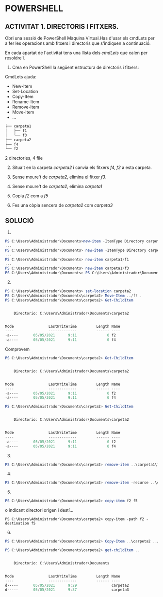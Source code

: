 # POWERSHELL

## ACTIVITAT 1. DIRECTORIS I FITXERS.

Obri una sessió de PowerShell Màquina Virtual.Has d'usar els cmdLets per a fer les operacions amb fitxers i directoris que s'indiquen a continuació.

En cada apartat de l'activitat tens una llista dels *cmdLets* que calen per resoldre'l.

1.  Crea en PowerShell la següent estructura de directoris i fitxers:

CmdLets ajuda:

*   New-Item
*   Set-Location
*   Copy-Item
*   Rename-Item
*   Remove-Item
*   Move-Item
*   ...


```powershell
├── carpeta1
│   ├── f1
│   └── f3
├── carpeta2
├── f4
└── f2
```

2 directories, 4 file

2.  Situa't en la carpeta *carpeta2* i canvia els fitxers *f4, f2* a esta carpeta.

3.  Sense moure't de *carpeta2*, elimina el fitxer *f3*.

4.  Sense moure't de *carpeta2*, elimina *carpeta1*

5.  Copia *f2* com a *f5*

6.  Fes una còpia sencera de *carpeta2* com *carpeta3* 


## SOLUCIÓ

1.  
```powershell 
PS C:\Users\Administrador\Documents>new-item -ItemType Directory carpeta1
...
PS C:\Users\Administrador\Documents> new-item -ItemType Directory carpeta2
...
PS C:\Users\Administrador\Documents> new-item carpeta1/f1
...
PS C:\Users\Administrador\Documents> new-item carpeta1/f3
PS C:\Users\Administrador\Documents> PS C:\Users\Administrador\Documents> PS C:\Users\Administrador\Documents> new-item f2, f4
```
2.  
```powershell 
PS C:\Users\Administrador\Documents> set-location carpeta2
PS C:\Users\Administrador\Documents\carpeta2> Move-Item ../f? .
PS C:\Users\Administrador\Documents\carpeta2> Get-ChildItem


    Directorio: C:\Users\Administrador\Documents\carpeta2


Mode                LastWriteTime         Length Name                                                                                                                    
----                -------------         ------ ----                                                                                                                    
-a----       05/05/2021      9:11              0 f2                                                                                                                      
-a----       05/05/2021      9:11              0 f4                                                                         
```
Comprovem
```powershell 
PS C:\Users\Administrador\Documents\carpeta2> Get-ChildItem


    Directorio: C:\Users\Administrador\Documents\carpeta2


Mode                LastWriteTime         Length Name                                                                                                                    
----                -------------         ------ ----                                                                                                                    
-a----       05/05/2021      9:11              0 f2                                                                                                                      
-a----       05/05/2021      9:11              0 f4                                                                         ```

PS C:\Users\Administrador\Documents\carpeta2> Get-ChildItem


    Directorio: C:\Users\Administrador\Documents\carpeta2


Mode                LastWriteTime         Length Name                                                                                                                    
----                -------------         ------ ----                                                                                                                    
-a----       05/05/2021      9:11              0 f2                                                                                                                      
-a----       05/05/2021      9:11              0 f4                                                                                                                      
```


3.  
```powershell 
PS C:\Users\Administrador\Documents\carpeta2> remove-item ..\carpeta1\f3
```
4.  
```powershell 
PS C:\Users\Administrador\Documents\carpeta2> remove-item -recurse ..\carpeta1\
```
5.  

```powershell 
PS C:\Users\Administrador\Documents\carpeta2> copy-item f2 f5
```
o indicant directori origen i destí...
```
PS C:\Users\Administrador\Documents\carpeta2> copy-item -path f2 -destination f5
```
6.  
```powershell 
PS C:\Users\Administrador\Documents\carpeta2> Copy-Item ..\carpeta2 ../carpeta3

PS C:\Users\Administrador\Documents\carpeta2> get-childItem ..


    Directorio: C:\Users\Administrador\Documents


Mode                LastWriteTime         Length Name                                                                                                                    
----                -------------         ------ ----                                                                                                                    
d-----       05/05/2021      9:29                carpeta2                                                                                                                
d-----       05/05/2021      9:37                carpeta3  
```
